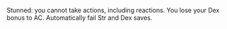 Stunned: you cannot take actions, including reactions. You lose your Dex bonus to AC. Automatically fail Str and Dex saves.